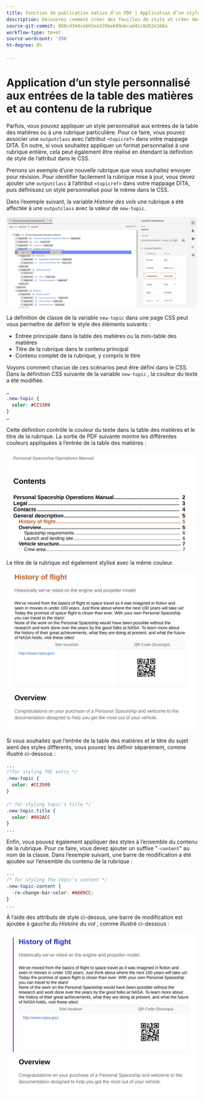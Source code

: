 ```yaml
---
title: Fonction de publication native d’un PDF | Application d’un style personnalisé aux entrées de la table des matières et au contenu de la rubrique
description: Découvrez comment créer des feuilles de style et créer des styles pour votre contenu.
source-git-commit: 880cd344ceb65ea339be699ebcad41c0d62e168a
workflow-type: tm+mt
source-wordcount: '356'
ht-degree: 0%

---
```


# Application d’un style personnalisé aux entrées de la table des matières et au contenu de la rubrique

Parfois, vous pouvez appliquer un style personnalisé aux entrées de la table des matières ou à une rubrique particulière. Pour ce faire, vous pouvez associer une `outputclass` avec l’attribut `<topicref>` dans votre mappage DITA. En outre, si vous souhaitez appliquer un format personnalisé à une rubrique entière, cela peut également être réalisé en étendant la définition de style de l’attribut dans le CSS.

Prenons un exemple d’une nouvelle rubrique que vous souhaitez envoyer pour révision. Pour identifier facilement la rubrique mise à jour, vous devez ajouter une `outputclass` à l’attribut `<topicref>` dans votre mappage DITA, puis définissez un style personnalisé pour le même dans le CSS.

Dans l’exemple suivant, la variable *Histoire des vols* une rubrique a été affectée à une `outputclass` avec la valeur de `new-topic`.

<img src="./assets/new-topic-attribute-in-map.png" width="500">

La définition de classe de la variable `new-topic` dans une page CSS peut vous permettre de définir le style des éléments suivants :
* Entrée principale dans la table des matières ou la mini-table des matières
* Titre de la rubrique dans le contenu principal
* Contenu complet de la rubrique, y compris le titre

Voyons comment chacun de ces scénarios peut être défini dans le CSS. Dans la définition CSS suivante de la variable `new-topic` , la couleur du texte a été modifiée.

```css
…
.new-topic {
  color: #CC5309
}
…
```

Cette définition contrôle la couleur du texte dans la table des matières et le titre de la rubrique. La sortie de PDF suivante montre les différentes couleurs appliquées à l’entrée de la table des matières :

<img src="./assets/pdf-output-toc-entry.jpg" width="500">

Le titre de la rubrique est également stylisé avec la même couleur.

<img src="./assets/pdf-output-topic-title.jpg" width="500">

Si vous souhaitez que l’entrée de la table des matières et le titre du sujet aient des styles différents, vous pouvez les définir séparément, comme illustré ci-dessous :

```css
...
/*for styling TOC entry */
.new-topic {
  color: #CC3509
}

/* for styling topic's title */
.new-topic.title {
  color: #092ACC
}
...
```

Enfin, vous pouvez également appliquer des styles à l’ensemble du contenu de la rubrique. Pour ce faire, vous devez ajouter un suffixe &quot;`-content`&quot; au nom de la classe. Dans l’exemple suivant, une barre de modification a été ajoutée sur l’ensemble du contenu de la rubrique :

```css
...
/* for styling the topic's content */
.new-topic-content {
  -ro-change-bar-color: #A609CC;
}
...
```

À l’aide des attributs de style ci-dessus, une barre de modification est ajoutée à gauche du *Histoire du vol* , comme illustré ci-dessous :

<img src="./assets/pdf-output-topic-content.jpg" width="500">
